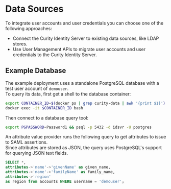 # Data Sources

To integrate user accounts and user credentials you can choose one of the following approaches:

- Connect the Curity Identity Server to existing data sources, like LDAP stores.
- Use User Management APIs to migrate user accounts and user credentials to the Curity Identity Server.

## Example Database

The example deployment uses a standalone PostgreSQL database with a test user account of `demouser`.\
To query its data, first get a shell to the database container:

```bash
export CONTAINER_ID=$(docker ps | grep curity-data | awk '{print $1}')
docker exec -it $CONTAINER_ID bash
```

Then connect to a database query tool:


```bash
export PGPASSWORD=Password1 && psql -p 5432 -d idsvr -U postgres
```

An attribute value provider runs the following query to get attributes to issue to SAML assertions.\
Since attributes are stored as JSON, the query uses PostgreSQL's support for querying JSON text fields.

```sql
SELECT *, 
attributes->'name'->'givenName' as given_name,
attributes->'name'->'familyName' as family_name,
attributes->'region'
as region from accounts WHERE username = 'demouser';
```

